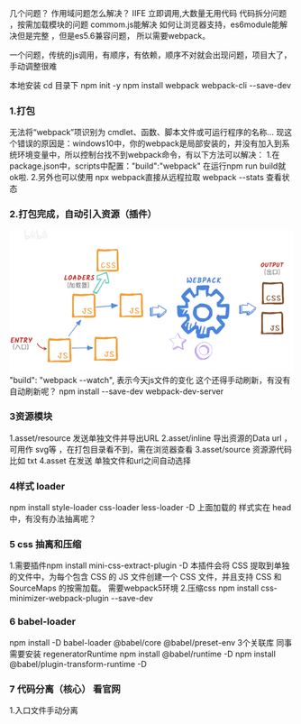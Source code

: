 几个问题？
作用域问题怎么解决？ IIFE 立即调用,大数量无用代码 
代码拆分问题 ，按需加载模块的问题  commom.js能解决
如何让浏览器支持，es6module能解决但是完整  ，但是es5.6兼容问题，
所以需要webpack。

一个问题，传统的js调用，有顺序，有依赖，顺序不对就会出现问题，项目大了，手动调整很难

 
本地安装 
cd 目录下
npm init -y
npm install webpack webpack-cli --save-dev

### 1.打包
无法将“webpack”项识别为 cmdlet、函数、脚本文件或可运行程序的名称...
现这个错误的原因是：windows10中，你的webpack是局部安装的，并没有加入到系统环境变量中，所以控制台找不到webpack命令，有以下方法可以解决：
1.在 package.json中，scripts中配置："build":"webpack"
在运行npm run build就ok啦.
2.另外也可以使用 npx webpack直接从远程拉取
webpack --stats 查看状态
### 2.打包完成，自动引入资源（插件）
![alt 属性文本](./imgs/img1.png)
"build": "webpack --watch", 表示今天js文件的变化
这个还得手动刷新，有没有自动刷新呢？
npm install --save-dev webpack-dev-server
### 3资源模块
1.asset/resource 发送单独文件并导出URL
2.asset/inline 导出资源的Data url  ，可用作 svg等 ，在打包目录看不到，需在浏览器查看
3.asset/source 资源源代码  比如 txt
4.asset  在发送 单独文件和url之间自动选择
### 4样式 loader
npm install style-loader css-loader  less-loader -D
上面加载的 样式实在 head中，有没有办法抽离呢？
### 5 css 抽离和压缩
1.需要插件npm install mini-css-extract-plugin -D
本插件会将 CSS 提取到单独的文件中，为每个包含 CSS 的 JS 文件创建一个 CSS 文件，并且支持 CSS 和 SourceMaps 的按需加载。
需要webpack5环境
2.压缩css
npm install css-minimizer-webpack-plugin --save-dev
### 6 babel-loader
npm install -D babel-loader @babel/core @babel/preset-env  3个关联库
同事需要安装 regeneratorRuntime
npm install @babel/runtime -D
npm install @babel/plugin-transform-runtime -D



### 7 代码分离（核心） 看官网

1.入口文件手动分离


